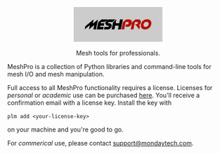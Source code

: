 <p align="center">
  <a href="https://github.com/meshpro/"><img alt="meshpro" src="https://raw.githubusercontent.com/meshpro/.github/assets/meshpro-logo.svg" width="40%"></a>
  <p align="center">Mesh tools for professionals.</p>
</p>

MeshPro is a collection of Python libraries and command-line tools for mesh I/O
and mesh manipulation.

Full access to all MeshPro functionality requires a license. Licenses for
_personal_ or _academic_ use can be purchased
[here](https://buy.stripe.com/5kA3eV8t8af83iE9AE). You'll receive a
confirmation email with a license key. Install the key with

```
plm add <your-license-key>
```

on your machine and you're good to go.

For _commerical_ use, please contact support@mondaytech.com.
